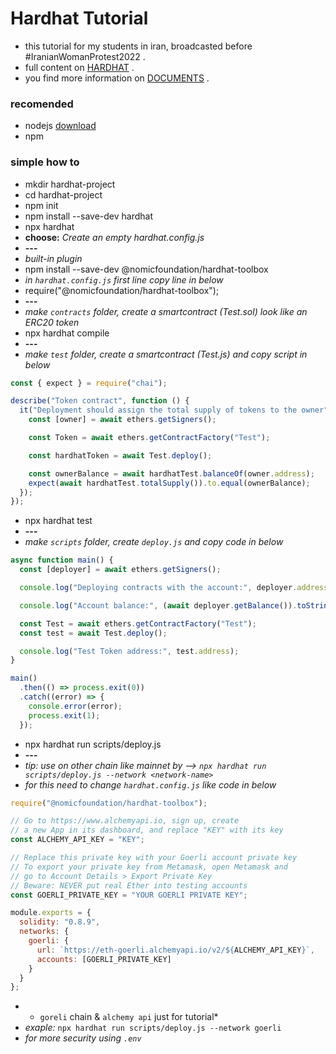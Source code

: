 # Hardhat Tutorial
- this tutorial for my students in iran, broadcasted before #IranianWomanProtest2022 .
- full content on [HARDHAT](https://hardhat.org/tutorial) .
- you find more information on [DOCUMENTS](https://hardhat.org/docs) .

### recomended
- nodejs [download](https://nodejs.org/en/download/)
- npm

### simple how to
- mkdir hardhat-project
- cd hardhat-project
- npm init
- npm install --save-dev hardhat
- npx hardhat
- **choose:** *Create an empty hardhat.config.js*
- **---**
- *built-in plugin*
- npm install --save-dev @nomicfoundation/hardhat-toolbox
- *in `hardhat.config.js` first line copy line in below*
- require("@nomicfoundation/hardhat-toolbox");
- **---**
- *make `contracts` folder, create a smartcontract (Test.sol) look like an ERC20 token*
- npx hardhat compile
- **---**
- *make `test` folder, create a smartcontract (Test.js) and copy script in below*
```js
const { expect } = require("chai");

describe("Token contract", function () {
  it("Deployment should assign the total supply of tokens to the owner", async function () {
    const [owner] = await ethers.getSigners();

    const Token = await ethers.getContractFactory("Test");

    const hardhatToken = await Test.deploy();

    const ownerBalance = await hardhatTest.balanceOf(owner.address);
    expect(await hardhatTest.totalSupply()).to.equal(ownerBalance);
  });
});
```
- npx hardhat test
- **---**
- *make `scripts` folder, create `deploy.js` and copy code in below*
```js
async function main() {
  const [deployer] = await ethers.getSigners();

  console.log("Deploying contracts with the account:", deployer.address);

  console.log("Account balance:", (await deployer.getBalance()).toString());

  const Test = await ethers.getContractFactory("Test");
  const test = await Test.deploy();

  console.log("Test Token address:", test.address);
}

main()
  .then(() => process.exit(0))
  .catch((error) => {
    console.error(error);
    process.exit(1);
  });
```
- npx hardhat run scripts/deploy.js
- **---**
- *tip: use on other chain like mainnet by --> `npx hardhat run scripts/deploy.js --network <network-name>`*
- *for this need to change `hardhat.config.js` like code in below*
```js
require("@nomicfoundation/hardhat-toolbox");

// Go to https://www.alchemyapi.io, sign up, create
// a new App in its dashboard, and replace "KEY" with its key
const ALCHEMY_API_KEY = "KEY";

// Replace this private key with your Goerli account private key
// To export your private key from Metamask, open Metamask and
// go to Account Details > Export Private Key
// Beware: NEVER put real Ether into testing accounts
const GOERLI_PRIVATE_KEY = "YOUR GOERLI PRIVATE KEY";

module.exports = {
  solidity: "0.8.9",
  networks: {
    goerli: {
      url: `https://eth-goerli.alchemyapi.io/v2/${ALCHEMY_API_KEY}`,
      accounts: [GOERLI_PRIVATE_KEY]
    }
  }
};
```
- * `goreli` chain & `alchemy api` just for tutorial*
- *exaple:* `npx hardhat run scripts/deploy.js --network goerli`
- *for more security using `.env`*

